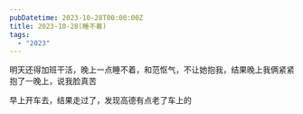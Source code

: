 ```yaml
---
pubDatetime: 2023-10-28T00:00:00Z
title: 2023-10-28(睡不着)
tags:
  - "2023"
---
```


明天还得加班干活，晚上一点睡不着，和范怄气，不让她抱我，结果晚上我俩紧紧抱了一晚上，说我脸真苦

早上开车去，结果走过了，发现高德有点老了车上的

